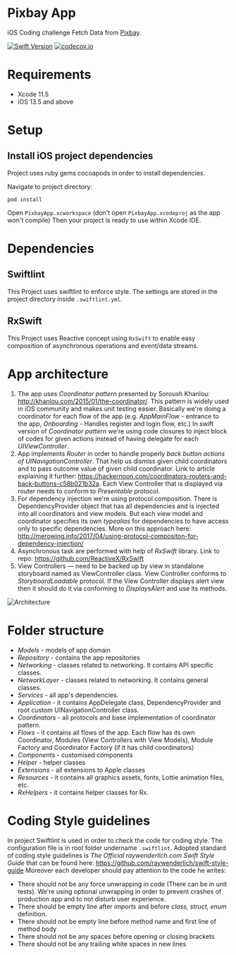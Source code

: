# Pixbay App

iOS Coding challenge Fetch Data from [Pixbay](https://pixabay.com/).

[![Swift Version][swift-image]][swift-url]  [![codecov.io](https://coveralls.io/repos/github/saeed3e/Build-status-and-code-coverage-badge/badge.svg?branch=master)](https://codecov.io/gh/codecov/example-swift/branch/master)

# Requirements
* Xcode 11.5
* iOS 13.5 and above

# Setup

## Install iOS project dependencies

Project uses ruby gems cocoapods in order to install dependencies.

Navigate to project directory:

```
pod install
```

Open `PixbayApp.xcworkspace` (don't open `PixbayApp.xcodeproj` as the app won't compile)
Then your project is ready to use within Xcode IDE.

# Dependencies

## Swiftlint

This Project uses swiftlint to enforce style. The settings are stored in the project directory inside `.swiftlint.yml`.

## RxSwift

This Project uses Reactive concept using `RxSwift` to enable easy composition of asynchronous operations and event/data streams.

# App architecture

1. The app uses *Coordinator pattern* presented by Soroush Khanlou: http://khanlou.com/2015/01/the-coordinator/. This pattern is widely used in iOS community and makes unit testing easier. Basically we're doing a coordinator for each flow of the app (e.g. *AppMainFlow* - entrance to the app, *Onboarding* - Handles register and login flow, etc.)
In swift version of *Coordinator pattern* we're using code closures to inject block of codes for given actions instead of having delegate for each *UIViewController*.
2. App implements *Router* in order to handle properly *back button actions of UINavigationController*. That help us dismiss given child coordinators and to pass outcome value of given child coordinator. Link to article explaining it further: https://hackernoon.com/coordinators-routers-and-back-buttons-c58b021b32a. Each View Controller that is displayed via router needs to conform to *Presentable* protocol.
3. For dependency injection we're using protocol composition. There is DependencyProvider object that has all dependencies and is injected into all coordinators and view models. But each view model and coordinator specifies its own *typealias* for dependencies to have access only to specific dependencies. More on this approach here: http://merowing.info/2017/04/using-protocol-compositon-for-dependency-injection/
4. Asynchronous task are performed with help of *RxSwift* library. Link to repo: https://github.com/ReactiveX/RxSwift
5. View Controllers — need to be backed up by view in standalone storyboard named as ViewController class. View Controller conforms to *StoryboardLoadable* protocol. If the View Controller displays alert view then it should do it via conforming to *DisplaysAlert* and use its methods.

![Architecture](https://user-images.githubusercontent.com/51052591/65523198-984bc600-def4-11e9-8753-2af051aa9e91.png)

# Folder structure

* *Models* - models of app domain
* *Repository* - contains the app repositories
* *Networking* - classes related to networking. It contains API specific classes.
* *NetworkLayer* - classes related to networking. It contains general classes.
* *Services* - all app's dependencies.
* *Application* - it contains AppDelegate class, DependencyProvider and root custom UINavigationController class.
* *Coordinators* - all protocols and base implementation of coordinator pattern.
* *Flows* - it contains all flows of the app. Each flow has its own Coordinator, Modules (View Controllers with View Models), Module Factory and Coordinator Factory (if it has child coordinators)
* *Components* - customised components
* *Helper* - helper classes
* *Extensions* - all extensions to Apple classes
* *Resources* - it contains all graphics assets, fonts, Lottie animation files, etc.
* *RxHelpers* - it contains helper classes for Rx.

# Coding Style guidelines

In project Swiftlint is used in order to check the code for coding style. The configuration file is in root folder undername `.swiftlint`.
Adopted standard of coding style guidelines is *The Official raywenderlich.com Swift Style Guide* that can be found here: https://github.com/raywenderlich/swift-style-guide
Moreover each developer should pay attention to the code he writes:
* There should not be any force unwrapping in code (There can be in unit tests). We're using optional unwrapping in order to prevent crashes of production app and to not disturb user experience.
* There should be empty line after *imports* and before *class, struct, enum* definition.
* There should not be empty line before method name and first line of method body
* There should not be any spaces before opening or closing brackets
* There should not be any trailing white spaces in new lines

[swift-image]:https://img.shields.io/badge/swift-5.1-orange.svg
[swift-url]: https://swift.org/
